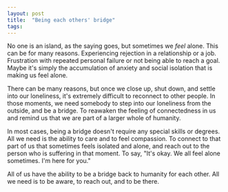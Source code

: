```yaml
---
layout: post
title:  "Being each others' bridge"
tags: 
---
```


No one is an island, as the saying goes, but sometimes we *feel* alone. This can be for many reasons. Experiencing rejection in a relationship or a job. Frustration with repeated personal failure or not being able to reach a goal. Maybe it's simply the accumulation of anxiety and social isolation that is making us feel alone.

There can be many reasons, but once we close up, shut down, and settle into our loneliness, it's extremely difficult to reconnect to other people. In those moments, we need somebody to step into our loneliness from the outside, and be a bridge. To reawaken the feeling of connectedness in us and remind us that we are part of a larger whole of humanity.

In most cases, being a bridge doesn't require any special skills or degrees. All we need is the ability to care and to feel compassion. To connect to that part of us that sometimes feels isolated and alone, and reach out to the person who is suffering in that moment. To say, "It's okay. We all feel alone sometimes. I'm here for you."

All of us have the ability to be a bridge back to humanity for each other. All we need is to be aware, to reach out, and to be there.